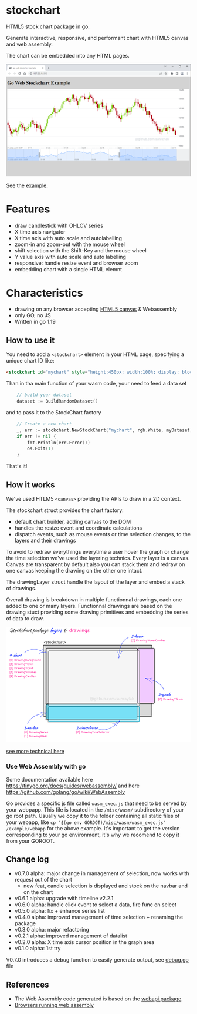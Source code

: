 # stockchart

HTML5 stock chart package in go.

Generate interactive, responsive, and performant chart with HTML5 canvas and web assembly.

The chart can be embedded into any HTML pages. 

![snapshot](snapshot.png)

See the [example](https://github.com/sunraylab/stockchart/tree/master/examples).

# Features
- draw candlestick with OHLCV series
- X time axis navigator
- X time axis with auto scale and autolabelling
- zoom-in and zoom-out with the mouse wheel
- shift selection with the Shift-Key and the mouse wheel
- Y value axis with auto scale and auto labelling
- responsive: handle resize event and browser zoom
- embedding chart with a single HTML elemnt

# Characteristics

- drawing on any browser accepting [HTML5 canvas](https://developer.mozilla.org/en-US/docs/Web/HTML/Element/canvas) & Webassembly
- only GO, no JS
- Written in go 1.19

## How to use it

You need to add a `<stockchart>` element in your HTML page, specifying a unique chart ID like:

```html
<stockchart id="mychart" style="height:450px; width:100%; display: block;"></stockchart>
```

Than in tha main function of your wasm code, your need to feed a data set

```go
	// build your dataset 
	dataset := BuildRandomDataset()
```

and to pass it to the StockChart factory

```go
	// Create a new chart
	_, err := stockchart.NewStockChart("mychart", rgb.White, myDataset)
	if err != nil {
		fmt.Println(err.Error())
		os.Exit(1)
	}
```

That's it!

## How it works

We've used HTLM5 ``<canvas>`` providing the APIs to draw in a 2D context. 

The stockchart struct provides the chart factory: 
- default chart builder, adding canvas to the DOM
- handles the resize event and coordinate calculations
- dispatch events, such as mouse events or time selection changes, to the layers and their drawings

To avoid to redraw everythings everytime a user hover the graph or change the time selection we've used the layering technics.
Every layer is a canvas. Canvas are transparent by default also you can stack them and redraw on one canvas keeping the drawing on the other one intact.

The drawingLayer struct handle the layout of the layer and embed a stack of drawings.

Overall drawing is breakdown in multiple functionnal drawings, each one added to one or many layers. 
Functionnal drawings are based on the drawing stuct providing some drawing primitives and embedding the series of data to draw.

![layers and modules](stockchart/layersndrawings.png)

[see more technical here](doc.md)

### Use Web Assembly with go

Some documentation available here https://tinygo.org/docs/guides/webassembly/ and here https://github.com/golang/go/wiki/WebAssembly

Go provides a specific js file called `wasm_exec.js` that need to be served by your webpapp. This file is located in the ``/misc/wasm/`` subdirectory of your go root path. Usually we copy it to the folder containing all static files of your webapp, like `cp "$(go env GOROOT)/misc/wasm/wasm_exec.js" /example/webapp` for the above example. It's important to get the version corresponding to your go environment, it's why we recomend to copy it from your GOROOT.

## Change log

- v0.7.0 alpha: major change in management of selection, now works with request out of the chart
	- new feat, candle selection is displayed and stock on the navbar and on the chart 
- v0.6.1 alpha: upgrade with timeline v2.2.1
- v0.6.0 alpha: handle click event to select a data, fire func on select
- v0.5.0 alpha: fix + enhance series list
- v0.4.0 alpha: improved management of time selection + renaming the package
- v0.3.0 alpha: major refactoring
- v0.2.1 alpha: improved management of datalist
- v0.2.0 alpha: X time axis cursor position in the graph area
- v0.1.0 alpha: 1st try

V0.7.0 introduces a debug function to easily generate output, see [debug.go](stockchart/debug.go) file

## References

- The Web Assembly code generated is based on the [webapi package](https://github.com/gowebapi/webapi).
- [Browsers running web assembly](https://developer.mozilla.org/en-US/docs/WebAssembly#browser_compatibility)
